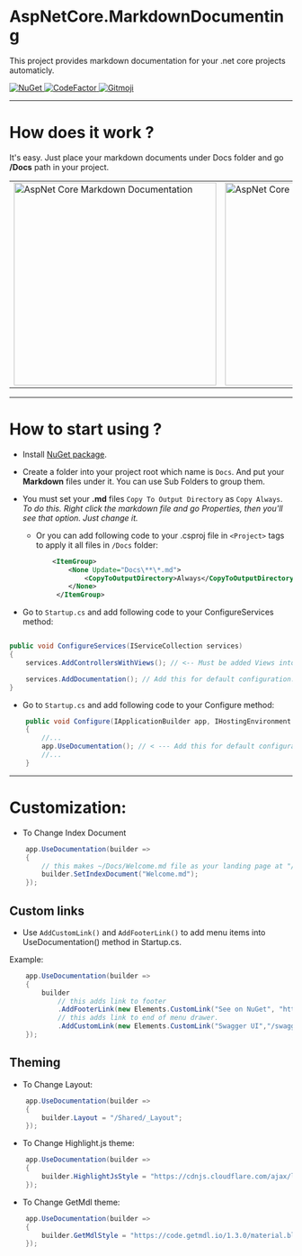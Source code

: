 # AspNetCore.MarkdownDocumenting


This project provides markdown documentation for your .net core projects automaticly.

<a href="https://www.nuget.org/packages/AspNetCore.MarkdownDocumenting">
    <img src="https://img.shields.io/nuget/v/AspNetCore.MarkdownDocumenting?logo=nuget&style=flat-square" alt="NuGet" />
</a>

<a href="https://www.codefactor.io/repository/github/enisn/markdowndocumenting">
    <img src="https://www.codefactor.io/repository/github/enisn/markdowndocumenting/badge" alt="CodeFactor" />
</a>

<a href="https://gitmoji.carloscuesta.me">
  <img src="https://img.shields.io/badge/gitmoji-%20😜%20😍-FFDD67.svg?style=flat-square" alt="Gitmoji">
</a>

<hr />

# How does it work ?

It's easy. Just place your markdown documents under Docs folder and go **/Docs** path in your project.

<table> 
<tr>
<td><img width="360" src="https://github.com/enisn/MarkdownDocumenting/blob/master/images/screen_01.PNG?raw=true" alt="AspNet Core Markdown Documentation" /> </td>
<td> <img width="360" src="https://github.com/enisn/MarkdownDocumenting/blob/master/images/screen_00.PNG?raw=true" alt="AspNet Core Markdown Documentation"> </td>
</tr>
</table>


* * *

# How to start using ?

- Install [NuGet package](https://www.nuget.org/packages/AspNetCore.MarkdownDocumenting/).

- Create a folder into your project root which name is `Docs`. And put your **Markdown** files under it. You can use Sub Folders to group them.

- You must set your **.md** files `Copy To Output Directory` as `Copy Always`. *To do this. Right click the markdown file and go Properties, then you'll see that option. Just change it.*

    - Or you can add following code to your .csproj file in `<Project>` tags to apply it all files in `/Docs` folder:
        ```xml
            <ItemGroup>
                <None Update="Docs\**\*.md">
                    <CopyToOutputDirectory>Always</CopyToOutputDirectory>
                </None>
             </ItemGroup>
        ```

- Go to `Startup.cs` and add following code to your ConfigureServices method:
    
```csharp

public void ConfigureServices(IServiceCollection services)
{
    services.AddControllersWithViews(); // <-- Must be added Views into IoC. Also '.AddMvc' can be used too.

    services.AddDocumentation(); // Add this for default configuration.
}

```

- Go to `Startup.cs` and add following code to your Configure method:

```csharp
    public void Configure(IApplicationBuilder app, IHostingEnvironment env)
    {
        //...
        app.UseDocumentation(); // < --- Add this for default configuration.
        //...
    }
```


* * *

# Customization:

- To Change Index Document

```csharp
    app.UseDocumentation(builder =>
    {
        // this makes ~/Docs/Welcome.md file as your landing page at "/" and "/Docs"
        builder.SetIndexDocument("Welcome.md");   
    });
```

## Custom links

- Use `AddCustomLink()` and `AddFooterLink()` to add menu items into UseDocumentation() method in Startup.cs.

 Example:

```csharp
    app.UseDocumentation(builder =>
    {
        builder
            // this adds link to footer
            .AddFooterLink(new Elements.CustomLink("See on NuGet", "https://www.nuget.org/packages/AspNetCore.MarkdownDocumenting/"))
            // this adds link to end of menu drawer.
            .AddCustomLink(new Elements.CustomLink("Swagger UI","/swagger"));
    });
```


## Theming

- To Change Layout:

```csharp
    app.UseDocumentation(builder =>
    {
        builder.Layout = "/Shared/_Layout";
    });
```

- To Change Highlight.js theme:

```csharp
    app.UseDocumentation(builder =>
    {
        builder.HighlightJsStyle = "https://cdnjs.cloudflare.com/ajax/libs/highlight.js/9.13.1/styles/vs2015.min.css";   
    });
```

- To Change GetMdl theme:

```csharp
    app.UseDocumentation(builder =>
    {
        builder.GetMdlStyle = "https://code.getmdl.io/1.3.0/material.blue_grey-pink.min.css";   
    });
```



